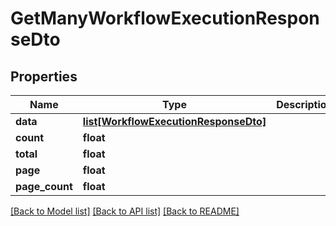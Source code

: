 # GetManyWorkflowExecutionResponseDto

## Properties
Name | Type | Description | Notes
------------ | ------------- | ------------- | -------------
**data** | [**list[WorkflowExecutionResponseDto]**](WorkflowExecutionResponseDto.md) |  | 
**count** | **float** |  | 
**total** | **float** |  | 
**page** | **float** |  | 
**page_count** | **float** |  | 

[[Back to Model list]](../README.md#documentation-for-models) [[Back to API list]](../README.md#documentation-for-api-endpoints) [[Back to README]](../README.md)

